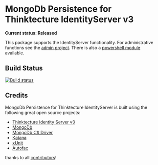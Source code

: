 # MongoDb Persistence for Thinktecture IdentityServer v3 #

**Current status: Released**

This package supports the IdentityServer functionality. For administrative functions see the [admin project](https://github.com/jageall/IdentityServer.v3.MongoDb.Admin). There is also a [powershell module](https://github.com/jageall/IdentityServer.v3.MongoDb.AdminModule) available.

## Build Status ##
[![Build status](https://ci.appveyor.com/api/projects/status/gvfsmakv08fmxo68?svg=true)](https://ci.appveyor.com/project/jageall/identityserver-v3-mongodb)

## Credits ##
MongoDb Persistence for Thinktecture IdentityServer is built using the following great open source projects:
- [Thinktecture Identity Server v3](https://github.com/identityserver/identityserver3)
- [MongoDb](http://www.mongodb.org/)
- [MongoDb C# Driver](https://github.com/mongodb/mongo-csharp-driver)
- [Katana](https://katanaproject.codeplex.com/)
- [xUnit](https://github.com/xunit)
- [Autofac](http://autofac.org/)

thanks to all [contributors](https://github.com/jageall/IdentityServer.v3.MongoDb/graphs/contributors)!